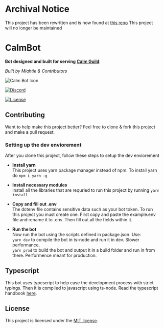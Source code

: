 # Archival Notice
This project has been rewritten and is now found at [this repo](https://github.com/calmguild/calmguild)
This project will no longer be maintained 

# CalmBot

**Bot designed and built for serving [Calm Guild](https://discord.gg/calm)**

*Built by Miqhtie & Contributors*

![Calm Bot Icon](https://cdn.discordapp.com/avatars/745371828100399164/6d836fd5244d3309c63d9ed3cfbca85c.webp?size=320) 

<Badges>

[![Discord](https://img.shields.io/discord/501501905508237312?style=for-the-badge&label=discord)](https://discord.gg/calm)

[![License](https://img.shields.io/github/license/calmguild/calmbot-next?style=for-the-badge)](https://github.com/CalmGuild/CalmBot-next/blob/master/LICENSE)

## Contributing
Want to help make this project better? Feel free to clone & fork this project and make a pull request.

### **Setting up the dev enviorement**
After you clone this project, follow these steps to setup the dev enviorement

- **Install yarn** <br> This project uses yarn package manager instead of npm. To install yarn do `npm i yarn -g`

- **Install necessary modules** <br> Install all the libraries that are requried to run this project by running `yarn install`

- **Copy and fill out .env** <br> The dotenv file contains sensitive data such as your bot token. To run this project you must create one. First copy and paste the example.env file and rename it to .env. Then fill out all the fields within it.

- **Run the bot** <br> Now run the bot using the scripts defined in package.json. Use: <br> `yarn dev` to compile the bot in ts-node and run it in dev. Slower performance. <br> `yarn prod` to build the bot and output it in a build folder and run in from there. Performence meant for production. 

## Typescript
This bot uses typescript to help ease the development process with strict typings. Then it is compiled to javascript using ts-node. Read the typescript handbook [here](https://www.typescriptlang.org/docs/handbook/intro.html).

## License
This project is licensed under the [MIT license](https://opensource.org/licenses/MIT). 

